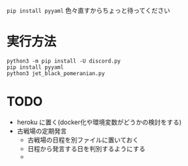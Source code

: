 `pip install pyyaml`
色々直すからちょっと待ってください

# 実行方法
```
python3 -m pip install -U discord.py
pip install pyyaml
python3 jet_black_pomeranian.py
```

# TODO
- heroku に置く(docker化や環境変数がどうかの検討をする)
- 古戦場の定期発言
    - 古戦場の日程を別ファイルに置いておく
    - 日程から発言する日を判別するようにする
    - 